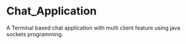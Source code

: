 # Chat_Application
A Terminal based chat application with multi client feature using java sockets programming.
